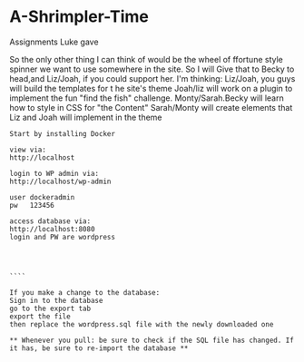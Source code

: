 # A-Shrimpler-Time

Assignments Luke gave
 
So the only other thing I can think of would be the wheel of ffortune style spinner we want to use somewhere in the site.
So I will Give that to Becky to head,and Liz/Joah, if you could support her.
I'm thinking: Liz/Joah, you guys will build the templates for t he site's theme
Joah/liz will work on a plugin to implement the fun "find the fish" challenge.
Monty/Sarah.Becky will learn how to style in CSS for "the Content" 
Sarah/Monty will create elements that Liz and Joah will implement in the theme


`````````
Start by installing Docker 

view via:
http://localhost

login to WP admin via:
http://localhost/wp-admin

user dockeradmin
pw   123456

access database via:
http://localhost:8080
login and PW are wordpress




````

If you make a change to the database:
Sign in to the database
go to the export tab
export the file
then replace the wordpress.sql file with the newly downloaded one

** Whenever you pull: be sure to check if the SQL file has changed. If it has, be sure to re-import the database **

